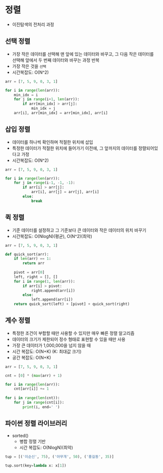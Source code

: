 # 정렬
* 이진탐색의 전처리 과정

## 선택 정렬
* 가장 작은 데이터를 선택해 맨 앞에 있는 데이터와 바꾸고, 그 다음 작은 데이터를 선택해 앞에서 두 번째 데이터와 바꾸는 과정 반복
* 가장 작은 것을 `선택`
* 시간복잡도: O(N^2)
```python
arr = [7, 5, 9, 0, 3, 1]

for i in range(len(arr)):
    min_idx = i
    for j in range(i+1, len(arr)):
        if arr[min_idx] > arr[j]:
            min_idx = j
    arr[i], arr[min_idx] = arr[min_idx], arr[i]
```

## 삽입 정렬
* 데이터를 하나씩 확인하며 적절한 위치에 삽입
* 특정한 데이터가 적절한 위치에 들어가기 이전에, 그 앞까지의 데이터를 정렬되어있다고 가정
* 시간복잡도: O(N^2)
```python
arr = [7, 5, 9, 0, 3, 1]

for i in range(len(arr)):
    for j in range(i-1, -1, -1):
        if arr[i] > arr[j]:
            arr[i], arr[j] = arr[j], arr[i]
        else:
            break
```

## 퀵 정렬
* 기준 데이터를 설정하고 그 기준보다 큰 데이터와 작은 데이터의 위치 바꾸기
* 시간복잡도: O(NlogN)(평균), O(N^2)(최악)
```python
arr = [7, 5, 9, 0, 3, 1]

def quick_sort(arr):
    if len(arr) == 1:
        return arr
    
    pivot = arr[0]
    left, right = [], []
    for i in range(1, len(arr)):
        if arr[i] > pivot:
            right.append(arr[i])
        else:
            left.append(arr[i])
    return quick_sort(left) + [pivot] + quick_sort(right)
```

## 계수 정렬
* 특정한 조건이 부합할 때만 사용할 수 있지만 매우 빠른 정렬 알고리즘
* 데이터의 크기가 제한되어 정수 형태로 표현할 수 있을 때만 사용
* 가장 큰 데이터가 1,000,000을 넘지 않을 때
* 시간 복잡도: O(N+K) (K: 최대값 크기)
* 공간 복잡도: O(N+K)
```python
arr = [7, 5, 9, 0, 3, 1]

cnt = [0] * (max(arr) + 1)

for i in range(len(arr)):
    cnt[arr[i]] += 1
   
for i in range(len(cnt)):
    for j in range(cnt[i]):
        print(i, end=' ')
```

## 파이썬 정렬 라이브러리
* sorted()
    * 병합 정렬 기반
    * 시간 복잡도: O(NlogN)(최악)
```python
tup = [('이순신', 75), ('아무개', 50), ('홍길동', 35)]

tup.sort(key=lambda x: x[1])
```
